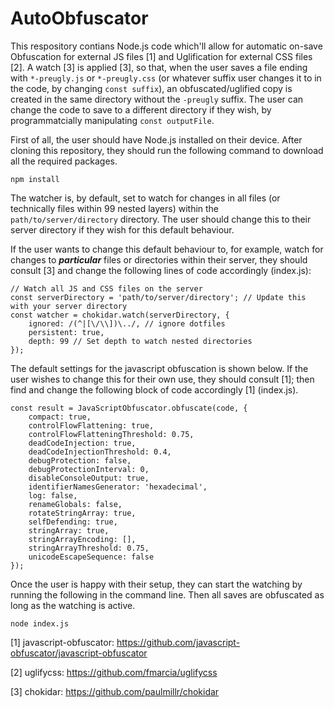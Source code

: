 ﻿# AutoObfuscator

This respository contians Node.js code which'll allow for automatic on-save Obfuscation for external JS files [1] and Uglification for external CSS files [2]. A watch [3] is applied [3], so that, when the user saves a file ending with `*-preugly.js` or `*-preugly.css` (or whatever suffix user changes it to in the code, by changing `const suffix`), an obfuscated/uglified copy is created in the same directory without the `-preugly` suffix. The user can change the code to save to a different directory if they wish, by programmatcially manipulating `const outputFile`.

First of all, the user should have Node.js installed on their device. After cloning this repository, they should run the following command to download all the required packages.

```
npm install
```

The watcher is, by default, set to watch for changes in all files (or technically files within 99 nested layers) within the `path/to/server/directory` directory.
The user should change this to their server directory if they wish for this default behaviour.

If the user wants to change this default behaviour to, for example, watch for changes to ***particular*** files or directories within their server, they should consult [3] and change the following lines of code accordingly (index.js):

```
// Watch all JS and CSS files on the server
const serverDirectory = 'path/to/server/directory'; // Update this with your server directory
const watcher = chokidar.watch(serverDirectory, {
    ignored: /(^|[\/\\])\../, // ignore dotfiles
    persistent: true,
    depth: 99 // Set depth to watch nested directories
});
```

The default settings for the javascript obfuscation is shown below. If the user wishes to change this for their own use, they should consult [1]; then find and change the following block of code accordingly [1] (index.js).

```
const result = JavaScriptObfuscator.obfuscate(code, {
    compact: true,
    controlFlowFlattening: true,
    controlFlowFlatteningThreshold: 0.75,
    deadCodeInjection: true,
    deadCodeInjectionThreshold: 0.4,
    debugProtection: false,
    debugProtectionInterval: 0,
    disableConsoleOutput: true,
    identifierNamesGenerator: 'hexadecimal',
    log: false,
    renameGlobals: false,
    rotateStringArray: true,
    selfDefending: true,
    stringArray: true,
    stringArrayEncoding: [],
    stringArrayThreshold: 0.75,
    unicodeEscapeSequence: false
});
```

Once the user is happy with their setup, they can start the watching by running the following in the command line. Then all saves are obfuscated as long as the watching is active.

```node index.js```

[1] javascript-obfuscator: https://github.com/javascript-obfuscator/javascript-obfuscator

[2] uglifycss: https://github.com/fmarcia/uglifycss

[3] chokidar: https://github.com/paulmillr/chokidar

